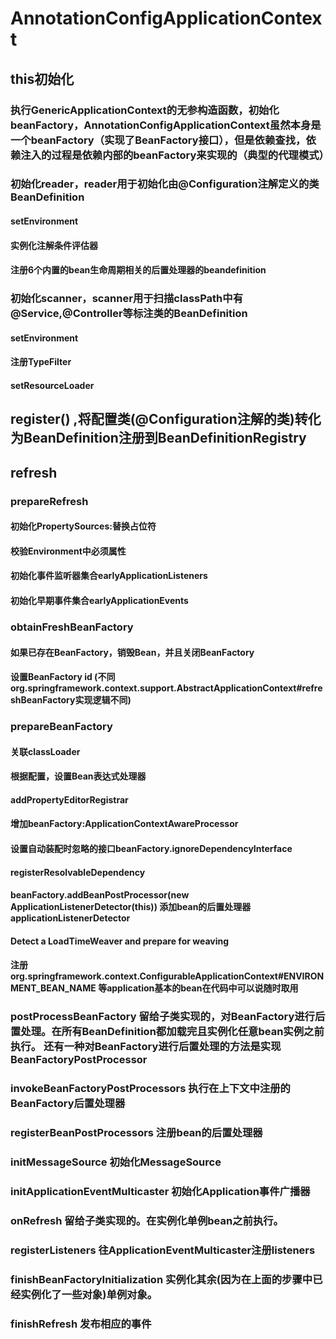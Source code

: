 # AnnotationConfigApplicationContext
## this初始化
### 执行GenericApplicationContext的无参构造函数，初始化beanFactory，AnnotationConfigApplicationContext虽然本身是一个beanFactory（实现了BeanFactory接口），但是依赖查找，依赖注入的过程是依赖内部的beanFactory来实现的（典型的代理模式）   
### 初始化reader，reader用于初始化由@Configuration注解定义的类BeanDefinition
#### setEnvironment
#### 实例化注解条件评估器
#### 注册6个内置的bean生命周期相关的后置处理器的beandefinition
### 初始化scanner，scanner用于扫描classPath中有@Service,@Controller等标注类的BeanDefinition
#### setEnvironment
#### 注册TypeFilter
#### setResourceLoader
## register() ,将配置类(@Configuration注解的类)转化为BeanDefinition注册到BeanDefinitionRegistry
## refresh
### prepareRefresh
#### 初始化PropertySources:替换占位符 
#### 校验Environment中必须属性
#### 初始化事件监听器集合earlyApplicationListeners
#### 初始化早期事件集合earlyApplicationEvents
### obtainFreshBeanFactory
#### 如果已存在BeanFactory，销毁Bean，并且关闭BeanFactory
#### 设置BeanFactory id (不同org.springframework.context.support.AbstractApplicationContext#refreshBeanFactory实现逻辑不同)
### prepareBeanFactory
#### 关联classLoader
#### 根据配置，设置Bean表达式处理器
#### addPropertyEditorRegistrar
#### 增加beanFactory:ApplicationContextAwareProcessor
#### 设置自动装配时忽略的接口beanFactory.ignoreDependencyInterface
#### registerResolvableDependency  
#### beanFactory.addBeanPostProcessor(new ApplicationListenerDetector(this)) 添加bean的后置处理器applicationListenerDetector
#### Detect a LoadTimeWeaver and prepare for weaving 
#### 注册org.springframework.context.ConfigurableApplicationContext#ENVIRONMENT_BEAN_NAME 等application基本的bean在代码中可以说随时取用
### postProcessBeanFactory 留给子类实现的，对BeanFactory进行后置处理。在所有BeanDefinition都加载完且实例化任意bean实例之前执行。 还有一种对BeanFactory进行后置处理的方法是实现BeanFactoryPostProcessor    
### invokeBeanFactoryPostProcessors 执行在上下文中注册的BeanFactory后置处理器
### registerBeanPostProcessors 注册bean的后置处理器
### initMessageSource 初始化MessageSource 
### initApplicationEventMulticaster  初始化Application事件广播器
### onRefresh 留给子类实现的。在实例化单例bean之前执行。  
### registerListeners 往ApplicationEventMulticaster注册listeners   
### finishBeanFactoryInitialization 实例化其余(因为在上面的步骤中已经实例化了一些对象)单例对象。   
### finishRefresh 发布相应的事件
